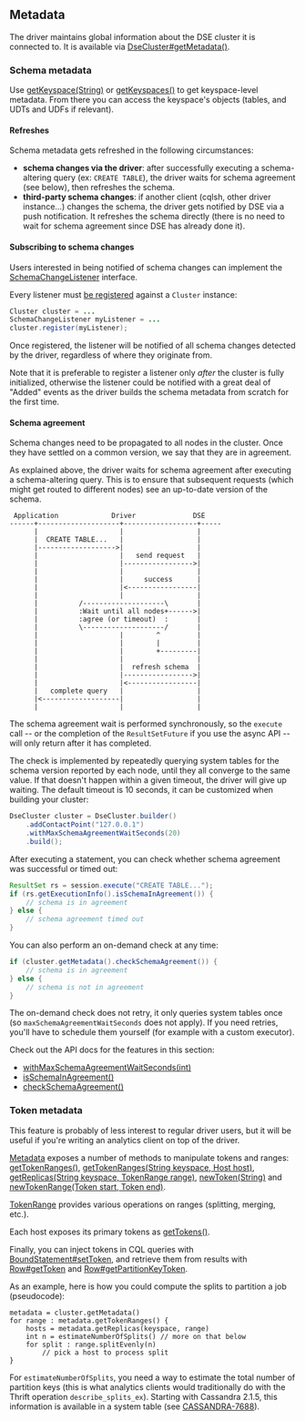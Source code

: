 ## Metadata

The driver maintains global information about the DSE cluster it
is connected to. It is available via
[DseCluster#getMetadata()][getMetadata].

[getMetadata]: http://docs.datastax.com/en/drivers/java-dse/1.1/com/datastax/driver/dse/DseCluster.html#getMetadata--

### Schema metadata

Use [getKeyspace(String)][getKeyspace] or [getKeyspaces()][getKeyspaces]
to get keyspace-level metadata. From there you can access the keyspace's
objects (tables, and UDTs and UDFs if relevant).

[getKeyspace]: http://docs.datastax.com/en/drivers/java-dse/1.1/com/datastax/driver/core/Metadata.html#getKeyspace-java.lang.String-
[getKeyspaces]: http://docs.datastax.com/en/drivers/java-dse/1.1/com/datastax/driver/core/Metadata.html#getKeyspaces--

#### Refreshes

Schema metadata gets refreshed in the following circumstances:

* **schema changes via the driver**: after successfully executing a
  schema-altering query (ex: `CREATE TABLE`), the driver waits for
  schema agreement (see below), then refreshes the schema.
* **third-party schema changes**: if another client (cqlsh, other driver
  instance...) changes the schema, the driver gets notified by DSE
  via a push notification. It refreshes the schema directly (there is no
  need to wait for schema agreement since DSE has already done it).

#### Subscribing to schema changes

Users interested in being notified of schema changes can implement the 
[SchemaChangeListener][SchemaChangeListener] interface.

Every listener must [be registered][registerListener] against a `Cluster` instance:

```java
Cluster cluster = ...
SchemaChangeListener myListener = ...
cluster.register(myListener);
```

Once registered, the listener will be notified of all schema changes detected by the driver,
regardless of where they originate from.

Note that it is preferable to register a listener only *after* the cluster is fully initialized,
otherwise the listener could be notified with a great deal of "Added" events as
the driver builds the schema metadata from scratch for the first time.

[SchemaChangeListener]: http://docs.datastax.com/en/drivers/java-dse/1.1/com/datastax/driver/core/SchemaChangeListener.html
[registerListener]: http://docs.datastax.com/en/drivers/java-dse/1.1/com/datastax/driver/core/Cluster.html#register-com.datastax.driver.core.SchemaChangeListener-

#### Schema agreement

Schema changes need to be propagated to all nodes in the cluster. Once
they have settled on a common version, we say that they are in
agreement.

As explained above, the driver waits for schema agreement after
executing a schema-altering query. This is to ensure that subsequent
requests (which might get routed to different nodes) see an up-to-date
version of the schema.

```ditaa
 Application             Driver              DSE
------+--------------------+------------------+-----
      |                    |                  |
      |  CREATE TABLE...   |                  |
      |------------------->|                  |
      |                    |   send request   |
      |                    |----------------->|
      |                    |                  |
      |                    |     success      |
      |                    |<-----------------|
      |                    |                  |
      |          /--------------------\       |
      |          :Wait until all nodes+------>|
      |          :agree (or timeout)  :       |
      |          \--------------------/       |
      |                    |        ^         |
      |                    |        |         |
      |                    |        +---------|
      |                    |                  |
      |                    |  refresh schema  |
      |                    |----------------->|
      |                    |<-----------------|
      |   complete query   |                  |
      |<-------------------|                  |
      |                    |                  |
```

The schema agreement wait is performed synchronously, so the `execute`
call -- or the completion of the `ResultSetFuture` if you use the async
API -- will only return after it has completed.

The check is implemented by repeatedly querying system tables for the
schema version reported by each node, until they all converge to the
same value. If that doesn't happen within a given timeout, the driver
will give up waiting.  The default timeout is 10 seconds, it can be
customized when building your cluster:

```java
DseCluster cluster = DseCluster.builder()
    .addContactPoint("127.0.0.1")
    .withMaxSchemaAgreementWaitSeconds(20)
    .build();
```

After executing a statement, you can check whether schema agreement was
successful or timed out:

```java
ResultSet rs = session.execute("CREATE TABLE...");
if (rs.getExecutionInfo().isSchemaInAgreement()) {
    // schema is in agreement
} else {
    // schema agreement timed out
}
```

You can also perform an on-demand check at any time:

```java
if (cluster.getMetadata().checkSchemaAgreement()) {
    // schema is in agreement
} else {
    // schema is not in agreement
}
```

The on-demand check does not retry, it only queries system tables once
(so `maxSchemaAgreementWaitSeconds` does not apply). If you need
retries, you'll have to schedule them yourself (for example with a
custom executor).

Check out the API docs for the features in this section:

* [withMaxSchemaAgreementWaitSeconds(int)](http://docs.datastax.com/en/drivers/java-dse/1.1/com/datastax/driver/core/Cluster.Builder.html#withMaxSchemaAgreementWaitSeconds-int-)
* [isSchemaInAgreement()](http://docs.datastax.com/en/drivers/java-dse/1.1/com/datastax/driver/core/ExecutionInfo.html#isSchemaInAgreement--)
* [checkSchemaAgreement()](http://docs.datastax.com/en/drivers/java-dse/1.1/com/datastax/driver/core/Metadata.html#checkSchemaAgreement--)


### Token metadata

This feature is probably of less interest to regular driver users, but
it will be useful if you're writing an analytics client on top of the
driver.

[Metadata][metadata] exposes a number of methods to manipulate tokens
and ranges: [getTokenRanges()][getTokenRanges], [getTokenRanges(String
keyspace, Host host)][getTokenRanges2], [getReplicas(String keyspace,
TokenRange range)][getReplicas], [newToken(String)][newToken] and
[newTokenRange(Token start, Token end)][newTokenRange].

[TokenRange][TokenRange] provides various operations on ranges
(splitting, merging, etc.).

Each host exposes its primary tokens as [getTokens()][getTokens].

Finally, you can inject tokens in CQL queries with
[BoundStatement#setToken][setToken], and retrieve them from results with
[Row#getToken][getToken] and [Row#getPartitionKeyToken][getPKToken].

As an example, here is how you could compute the splits to partition a
job (pseudocode):

```
metadata = cluster.getMetadata()
for range : metadata.getTokenRanges() {
    hosts = metadata.getReplicas(keyspace, range)
    int n = estimateNumberOfSplits() // more on that below
    for split : range.splitEvenly(n)
        // pick a host to process split
}
```

For `estimateNumberOfSplits`, you need a way to estimate the total
number of partition keys (this is what analytics clients would
traditionally do with the Thrift operation `describe_splits_ex`).
Starting with Cassandra 2.1.5, this information is available in a system
table (see
[CASSANDRA-7688](https://issues.apache.org/jira/browse/CASSANDRA-7688)).

[metadata]: http://docs.datastax.com/en/drivers/java-dse/1.1/com/datastax/driver/core/Metadata.html
[getTokenRanges]: http://docs.datastax.com/en/drivers/java-dse/1.1/com/datastax/driver/core/Metadata.html#getTokenRanges--
[getTokenRanges2]: http://docs.datastax.com/en/drivers/java-dse/1.1/com/datastax/driver/core/Metadata.html#getTokenRanges-java.lang.String-com.datastax.driver.core.Host-
[getReplicas]: http://docs.datastax.com/en/drivers/java-dse/1.1/com/datastax/driver/core/Metadata.html#getReplicas-java.lang.String-com.datastax.driver.core.TokenRange-
[newToken]: http://docs.datastax.com/en/drivers/java-dse/1.1/com/datastax/driver/core/Metadata.html#newToken-java.lang.String-
[newTokenRange]: http://docs.datastax.com/en/drivers/java-dse/1.1/com/datastax/driver/core/Metadata.html#newTokenRange-com.datastax.driver.core.Token-com.datastax.driver.core.Token-
[TokenRange]: http://docs.datastax.com/en/drivers/java-dse/1.1/com/datastax/driver/core/TokenRange.html
[getTokens]: http://docs.datastax.com/en/drivers/java-dse/1.1/com/datastax/driver/core/Host.html#getTokens--
[setToken]: http://docs.datastax.com/en/drivers/java-dse/1.1/com/datastax/driver/core/BoundStatement.html#setToken-int-com.datastax.driver.core.Token-
[getToken]: http://docs.datastax.com/en/drivers/java-dse/1.1/com/datastax/driver/core/Row.html#getToken-int-
[getPKToken]: http://docs.datastax.com/en/drivers/java-dse/1.1/com/datastax/driver/core/Row.html#getPartitionKeyToken--
